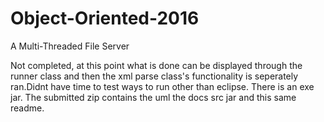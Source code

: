 # Object-Oriented-2016
A Multi-Threaded File Server

Not completed, at this point what is done can be displayed through the runner class and then the xml parse class's functionality is seperately ran.Didnt have time to test ways to run other than eclipse. There is an exe jar. The submitted zip contains the uml the docs src jar and this same readme.
